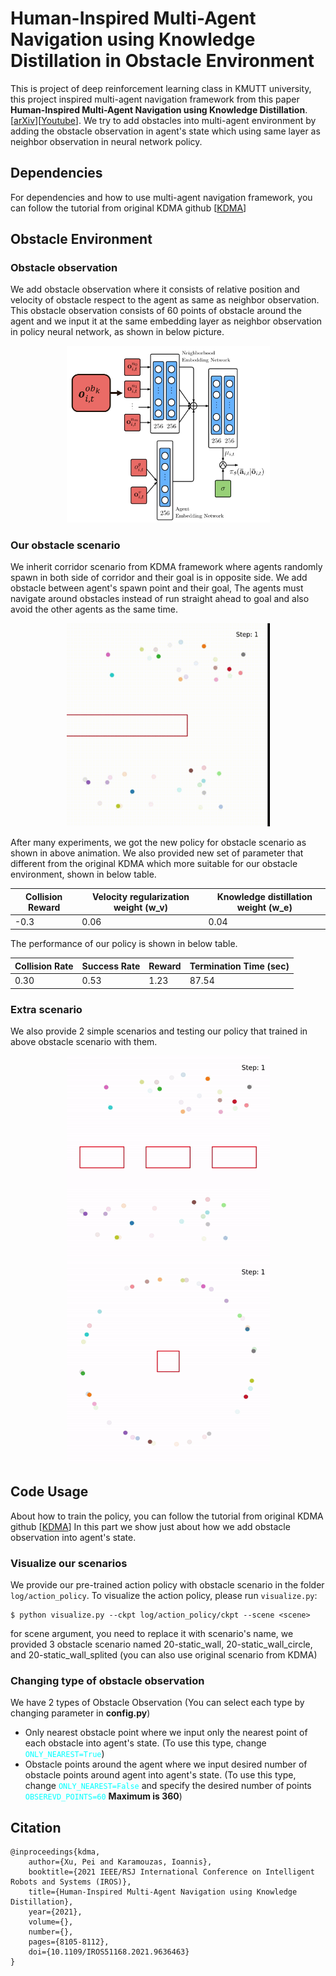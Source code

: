 # Human-Inspired Multi-Agent Navigation using Knowledge Distillation in Obstacle Environment

This is project of deep reinforcement learning class in KMUTT university, this project inspired multi-agent navigation framework from this paper **Human-Inspired Multi-Agent Navigation using Knowledge Distillation**. [[arXiv](https://arxiv.org/abs/2103.10000)][[Youtube](https://youtu.be/tMctyEw8kRI)]. We try to add obstacles into multi-agent environment by adding the obstacle observation in agent's state which using same layer as neighbor observation in neural network policy.

## Dependencies
For dependencies and how to use multi-agent navigation framework, you can follow the tutorial from original KDMA github [[KDMA](https://github.com/xupei0610/KDMA)]

## Obstacle Environment

### Obstacle observation
We add obstacle observation where it consists of relative position and velocity of obstacle respect to the agent as same as neighbor observation. This obstacle observation consists of 60 points of obstacle around the agent and we input it at the same embedding layer as neighbor observation in policy neural network, as shown in below picture.
<p align="center">
<img src="gallery/neural_network.png" alt="drawing" width="325"/>
</p>

### Our obstacle scenario
We inherit corridor scenario from KDMA framework where agents randomly spawn in both side of corridor and their goal is in opposite side. We add obstacle between agent's spawn point and their goal, The agents must navigate around obstacles instead of run straight ahead to goal and also avoid the other agents as the same time.
<p align="center">
<img src="gallery/ex3_set4_60_points.gif" alt="drawing" width="325"/>
</p>
After many experiments, we got the new policy for obstacle scenario as shown in above animation. We also provided new set of parameter that different from the original KDMA which more suitable for our obstacle environment, shown in below table.

| Collision Reward | Velocity regularization weight (w_v) | Knowledge distillation weight (w_e)| 
|-----------|-----------|----------|
| -0.3 | 0.06 | 0.04 |

The performance of our policy is shown in below table.

| Collision Rate | Success Rate | Reward | Termination Time (sec) |
|------|-----------|------|------|
| 0.30 | 0.53 | 1.23 | 87.54 |

### Extra scenario
We also provide 2 simple scenarios and testing our policy that trained in above obstacle scenario with them.

<p align="center">
<img src="gallery/special_splited_wall.gif" alt="drawing" width="325"/>
<img src="gallery/special_wall_circle.gif" alt="drawing" width="325"/>
</p>

## Code Usage

About how to train the policy, you can follow the tutorial from original KDMA github [[KDMA](https://github.com/xupei0610/KDMA)]
In this part we show just about how we add obstacle observation into agent's state.

### Visualize our scenarios
We provide our pre-trained action policy with obstacle scenario in the folder `log/action_policy`. To visualize the action policy, please run `visualize.py`:

    $ python visualize.py --ckpt log/action_policy/ckpt --scene <scene>

for scene argument, you need to replace it with scenario's name, we provided 3 obstacle scenario named 20-static_wall, 20-static_wall_circle, and 20-static_wall_splited (you can also use original scenario from KDMA)

### Changing type of obstacle observation
We have 2 types of Obstacle Observation (You can select each type by changing parameter in **config.py**)
-   Only nearest obstacle point where we input only the nearest point of each obstacle into agent's state. (To use this type, change <code style="color : aqua">ONLY_NEAREST=True</code>)
-   Obstacle points around the agent where we input desired number of obstacle points around agent into agent's state. (To use this type, change <code style="color : aqua">ONLY_NEAREST=False</code> and specify the desired number of points <code style="color : aqua">OBSEREVD_POINTS=60</code> **Maximum is 360**)


## Citation
    @inproceedings{kdma,
        author={Xu, Pei and Karamouzas, Ioannis},
        booktitle={2021 IEEE/RSJ International Conference on Intelligent Robots and Systems (IROS)}, 
        title={Human-Inspired Multi-Agent Navigation using Knowledge Distillation}, 
        year={2021},
        volume={},
        number={},
        pages={8105-8112},
        doi={10.1109/IROS51168.2021.9636463}
    }
